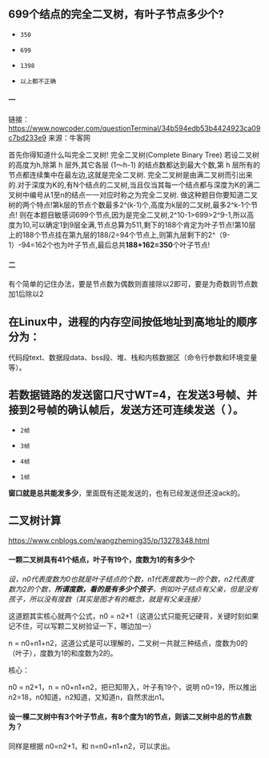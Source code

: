 ## 699个结点的完全二叉树，有叶子节点多少个?

- ```
  350
  ```

- ```
  699
  ```

- ```
  1398
  ```

- ```
  以上都不正确
  ```

#### 一

 链接：https://www.nowcoder.com/questionTerminal/34b594edb53b4424923ca09c7bd233e9
来源：牛客网

首先你得知道什么叫完全二叉树! 
 完全二叉树(Complete Binary Tree) 
 若设二叉树的高度为h,除第 h 层外,其它各层 (1～h-1)  的结点数都达到最大个数,第 h 层所有的节点都连续集中在最左边,这就是完全二叉树. 完全二叉树是由满二叉树而引出来的.对于深度为K的,有N个结点的二叉树,当且仅当其每一个结点都与深度为K的满二叉树中编号从1至n的结点一一对应时称之为完全二叉树. 
 做这种题目你要知道二叉树的两个特点!第k层的节点个数最多2^(k-1)个,高度为k层的二叉树,最多2^k-1个节点! 
 则在本题目敏感词699个节点,因为是完全二叉树,2^10-1>699>2^9-1,所以高度为10,可以确定1到9层全满,节点总算为511,剩下的188个肯定为叶子节点!第10层上的188个节点挂在第九层的188/2=94个节点上,则第九层剩下的2^（9-1）-94=162个也为叶子节点,最后总共**188+162=350**个叶子节点! 

#### 二

有个简单的记住办法，要是节点数为偶数则直接除以2即可，要是为奇数则节点数加1后除以2 

## **在Linux中，进程的内存空间按低地址到高地址的顺序分为：**

代码段text、数据段data、bss段、堆、栈和内核数据区（命令行参数和环境变量等）。 

## 若数据链路的发送窗口尺寸WT=4，在发送3号帧、并接到2号帧的确认帧后，发送方还可连续发送（ ）。

- ```
  2帧
  ```

- ```
  3帧
  ```

- ```
  4帧
  ```

- ```
  1帧
  ```

**窗口就是总共能发多少**，里面既有还能发送的，也有已经发送但还没ack的。

## 二叉树计算

https://www.cnblogs.com/wangzheming35/p/13278348.html

#### 一颗二叉树具有41个结点，叶子有19个，度数为1的有多少个

*设，n0代表度数为0也就是叶子结点的个数，n1代表度数为一的个数，n2代表度数为2的个数，**所谓度数，看的是有多少个孩子**，例如叶子结点有父亲，但是没有孩子，所以没有度数（其实是图才有的概念，就是有父亲连接）*

这道题其实核心就两个公式，n0 = n2+1（这道公式只能死记硬背，关键时刻如果记不住，可以写颗二叉树验证一下，哪边加一）

n = n0+n1+n2，这道公式是可以理解的，二叉树一共就三种结点，度数为0的（叶子），度数为1的和度数为2的。

核心：

n0 = n2+1，n = n0+n1+n2，把已知带入，叶子有19个，说明 n0=19，所以推出 n2=18，n0知道，n2知道，又知道n，自然求出n1。

####  设一棵二叉树中有3个叶子节点，有8个度为1的节点，则该二叉树中总的节点数为？ 

同样是根据 n0=n2+1，和 n=n0+n1+n2，可以求出。